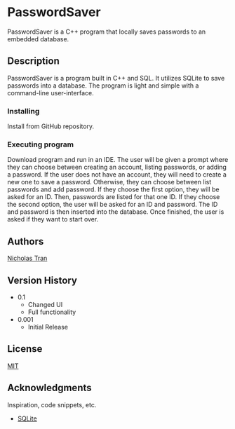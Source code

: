 # PasswordSaver

PasswordSaver is a C++ program that locally saves passwords to an embedded database.

## Description

PasswordSaver is a program built in C++ and SQL. It utilizes SQLite to save passwords into a database. The program is light and simple with a command-line user-interface.

### Installing

Install from GitHub repository.

### Executing program

Download program and run in an IDE. The user will be given a prompt where they can choose between creating an account, listing passwords, or adding a password. If the
user does not have an account, they will need to create a new one to save a password. Otherwise, they can choose between list passwords and add password. If they choose the first option, they will be asked for an ID. Then, passwords are listed for that one ID. If they choose the second option, the user will be asked for an ID and password. The ID and password is then inserted into the database. Once finished, the user is asked if they want to start over.

## Authors
 
   [Nicholas Tran](https://github.com/NickT144)

## Version History

* 0.1
    * Changed UI
    * Full functionality
* 0.001
    * Initial Release

## License

[MIT](https://choosealicense.com/licenses/mit/)

## Acknowledgments

Inspiration, code snippets, etc.
* [SQLite](https://sqlite.org/index.html)
